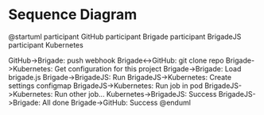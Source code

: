 # Sequence Diagram

@startuml
participant GitHub
participant Brigade
participant BrigadeJS
participant Kubernetes

GitHub->Brigade: push webhook
Brigade<->GitHub: git clone repo
Brigade->Kubernetes: Get configuration for this project
Brigade->Brigade: Load brigade.js
Brigade->BrigadeJS: Run
BrigadeJS->Kubernetes: Create settings configmap
BrigadeJS->Kubernetes: Run job in pod
BrigadeJS->Kubernetes: Run other job...
Kubernetes->BrigadeJS: Success
BrigadeJS->Brigade: All done
Brigade->GitHub: Success
@enduml

